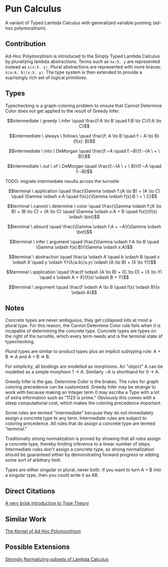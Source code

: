 # Pun Calculus
A variant of Typed Lambda Calculus with generalized variable punning (ad-hoc polymorphism).

## Contribution

Ad-Hoc Polymorphism is introduced to the Simply Typed Lambda Calculus by pluralizing lambda abstractions.
Terms such as `λx:X. y` are represented instead as `λ⟨x:X. y⟩`.
Plural abstractions are represented with more braces: `λ⟨a:A. b⟩⟨x:X. y⟩`.
The type system is then extended to provide a suprisingly rich set of logical primitives.

## Types

Typechecking is a graph-coloring problem to ensure that Cannot Determine Color does not get applied to the result of Greedy Infer.

$$intermediate \ greedy \ infer \quad \frac{f:A \to B \quad f:B \to C}{f:A \to C}$$

$$intermediate \ always \ follows \quad \frac{f: A \to B \quad f:¬ A \to B}{f(x): B}$$

$$intermediate \ into \ DeMorgan \quad \frac{f:¬A \quad f:¬B}{f:¬(A \ + \ B)}$$

$$intermediate \ out \ of \ DeMorgan \quad \frac{f:¬(A \ + \ B)}{f:¬A \quad f:¬B}$$

TODO: migrate intermediate results across the turnstile

$$terminal \ application \quad \frac{\Gamma \vdash f:(A \to B) + (A \to C) \quad \Gamma \vdash x:A \quad f(x)}{\Gamma \vdash f(x):B \ + \ C}$$

$$terminal \ cannot \ determine \ color \quad \frac{\Gamma \vdash f:(A \to B) + (B \to C) + (A \to C) \quad \Gamma \vdash x:A + B \quad f(x)}{f(x) \vdash \bot}$$

$$terminal \ absurd \quad \frac{\Gamma \vdash f:A + ¬A}{\Gamma \vdash \bot}$$

$$terminal \ infer \ argument \quad \frac{\Gamma \vdash f:A \to B \quad \Gamma \vdash f(x):B}{\Gamma \vdash x:A}$$

$$terminal \ abstraction \quad \frac{a \vdash A \quad b \vdash B \quad x \vdash X \quad y \vdash Y}{λ⟨a.b⟩⟨x.y⟩ \vdash (A \to B) + (X \to Y)}$$

$$terminal \ application \quad \frac{f \vdash (A \to B) + (C \to D) + (X \to Y) \quad x \vdash A + X}{f(x) \vdash B + Y}$$

$$terminal \ argument \quad \frac{f \vdash A \to B \quad f(x) \vdash B}{x \vdash A}$$

## Notes

_Concrete_ types are never ambiguous, they get collapsed into at most a plural type.
For this reason, the Cannot Determine Color rule fails when it is incapable of determining the concrete type.
Concrete types are types on the right of the turnstile, which every term needs and is the terminal state of typechecking.

_Plural_ types are similar to product types plus an implicit subtyping rule: A + B ⇒ A and A + B ⇒ B.

For simplicity, all bindings are modelled as morphisms.
An "object" A can be modelled as a simple morphism 1 → A.
Similarly ¬A is shorthand for 0 → A.

Greedy Infer is the gas. Determine Color is the brakes.
The rules for graph coloring precedence can be customized.
Greedy Infer may be strange to work with because making an Integer term 0 may ascribe a Type with a lot of extra information such as "1123 is prime."
Obviously this comes with a steep computational cost, which makes the coloring precedence important.

Some rules are termed "intermediate" because they do not immediately assign a concrete type to any term.
Intermediate rules are subject to coloring precedence.
All rules that do assign a concrete type are termed "terminal."

Traditionally strong normalization is proved by showing that all rules assign a concrete type,
thereby limiting inference to a linear number of steps.
Intermediate rules don't assign a concrete type, so strong normalization should be guaranteed
either by demonstrating forward progress or adding some sort of arbitrary limit.

Types are either singular or plural, never both.
If you want to turn A + B into a singular type, then you could write it as AB.

## Direct Citations

[A very brisk introduction to Type Theory](https://ncatlab.org/nlab/show/type+theory)

## Similar Work

[The Kernel of Ad Hoc Polymorphism](https://dspace.mit.edu/bitstream/handle/1721.1/106072/965197677-MIT.pdf)

## Possible Extensions

[Strongly Normalizing subsets of Lambda Calculus](https://cstheory.stackexchange.com/questions/20364/how-to-make-the-lambda-calculus-strong-normalizing-without-a-type-system)
